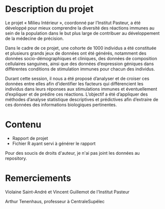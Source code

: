# Description du projet

Le projet « Milieu Intérieur », coordonné par l’Institut Pasteur, a été développé pour mieux comprendre la diversité des réactions immunes au sein de la population dans le but plus large de contribuer au développement de la médecine de précision. 

Dans le cadre de ce projet, une cohorte de 1000 individus a été constituée et plusieurs grands jeux de données ont été générés, notamment des données socio-démographiques et cliniques, des données de composition cellulaires sanguines, ainsi que des données d’expression géniques dans différentes conditions de stimulation immunes pour chacun des individus. 

Durant cette session, il nous a été proposé d’analyser et de croiser ces données entre elles afin d’identifier les facteurs qui différencient les individus dans leurs réponses aux stimulations immunes et éventuellement d’expliquer et de prédire ces réactions. L’objectif a été d’appliquer des méthodes d’analyse statistique descriptives et prédictives afin d’extraire de ces données des informations biologiques pertinentes.



# Contenu 

- Rapport de projet
- Fichier R ayant servi à générer le rapport



Pour des soucis de droits d'auteur, je n'ai pas joint les données au repository.



# Remerciements

Violaine Saint-André et Vincent Guillemot de l'Institut Pasteur

Arthur Tenenhaus, professeur à CentraleSupélec